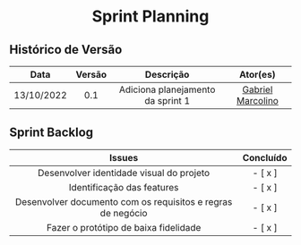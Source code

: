 <h1 align="center">Sprint Planning</h1>

## Histórico de Versão

|    Data    | Versão |             Descrição             |                       Ator(es)                       |
| :--------: | :----: | :-------------------------------: | :--------------------------------------------------: |
| 13/10/2022 |  0.1   | Adiciona planejamento da sprint 1 | [Gabriel Marcolino](https://github.com/GabrielMR360) |

## Sprint Backlog

|                           Issues                            | Concluído |
| :---------------------------------------------------------: | :-------: |
|          Desenvolver identidade visual do projeto           |  - [ x ]  |
|                 Identificação das features                  |  - [ x ]  |
| Desenvolver documento com os requisitos e regras de negócio |  - [ x ]  |
|            Fazer o protótipo de baixa fidelidade            |  - [ x ]  |


